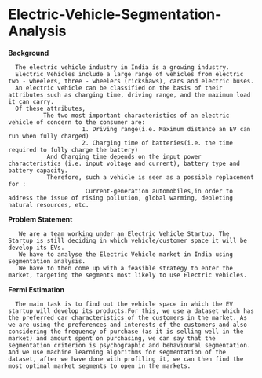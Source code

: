 # Electric-Vehicle-Segmentation-Analysis


 **Background**
      
      The electric vehicle industry in India is a growing industry. 
      Electric Vehicles include a large range of vehicles from electric two - wheelers, three - wheelers (rickshaws), cars and electric buses. 
      An electric vehicle can be classified on the basis of their attributes such as charging time, driving range, and the maximum load it can carry. 
      Of these attributes, 
              The two most important characteristics of an electric vehicle of concern to the consumer are:
                         1. Driving range(i.e. Maximum distance an EV can run when fully charged) 
                         2. Charging time of batteries(i.e. the time required to fully charge the battery) 
               And Charging time depends on the input power characteristics (i.e. input voltage and current), battery type and battery capacity. 
               Therefore, such a vehicle is seen as a possible replacement for : 
                          Current-generation automobiles,in order to address the issue of rising pollution, global warming, depleting natural resources, etc.


**Problem Statement**

       We are a team working under an Electric Vehicle Startup. The Startup is still deciding in which vehicle/customer space it will be develop its EVs. 
       We have to analyse the Electric Vehicle market in India using Segmentation analysis.
       We have to then come up with a feasible strategy to enter the market, targeting the segments most likely to use Electric vehicles. 

**Fermi Estimation** 
      
      The main task is to find out the vehicle space in which the EV startup will develop its products.For this, we use a dataset which has the preferred car characteristics of the customers in the market. As we are using the preferences and interests of the customers and also considering the frequency of purchase (as it is selling well in the market) and amount spent on purchasing, we can say that the segmentation criterion is psychographic and behavioural segmentation. And we use machine learning algorithms for segmentation of the dataset, after we have done with profiling it, we can then find the most optimal market segments to open in the markets.
